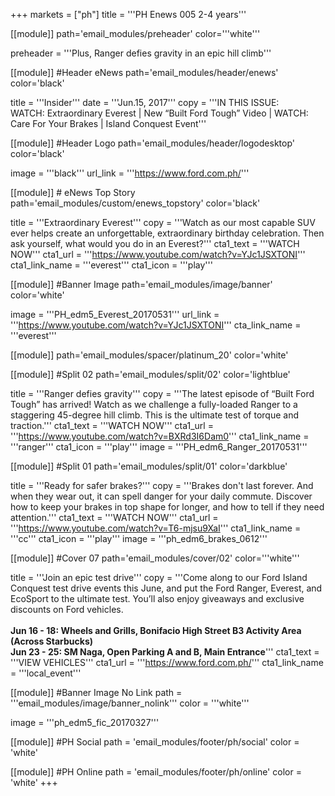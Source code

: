 +++
markets = ["ph"]
title = '''PH Enews 005 2-4 years'''

[[module]]
path='email_modules/preheader'
color='''white'''

preheader = '''Plus, Ranger defies gravity in an epic hill climb'''

[[module]] #Header eNews
path='email_modules/header/enews'
color='black'

  title = '''Insider'''
  date = '''Jun.15, 2017'''
  copy = '''IN THIS ISSUE:<br />WATCH: Extraordinary Everest | New “Built Ford Tough” Video | WATCH: Care For Your Brakes | Island Conquest Event'''

[[module]] #Header Logo
path='email_modules/header/logodesktop'
color='black'

  image = '''black'''
  url_link = '''https://www.ford.com.ph/'''
 
[[module]] # eNews Top Story
path='email_modules/custom/enews_topstory'
color='black'

  title = '''Extraordinary Everest'''
  copy = '''Watch as our most capable SUV ever helps create an unforgettable, extraordinary birthday celebration. Then ask yourself, what would you do in an Everest?'''
  cta1_text = '''WATCH NOW'''
  cta1_url = '''https://www.youtube.com/watch?v=YJc1JSXTONI'''
  cta1_link_name = '''everest'''
  cta1_icon = '''play'''

[[module]] #Banner Image
path='email_modules/image/banner'
color='white'

  image = '''PH_edm5_Everest_20170531'''
  url_link = '''https://www.youtube.com/watch?v=YJc1JSXTONI'''
  cta_link_name = '''everest'''

[[module]]
path='email_modules/spacer/platinum_20'
color='white'

[[module]] #Split 02
path='email_modules/split/02'
color='lightblue'

  title = '''Ranger defies gravity'''
  copy = '''The latest episode of “Built Ford Tough” has arrived! Watch as we challenge a fully-loaded Ranger to a staggering 45-degree hill climb. This is the ultimate test of torque and traction.'''
  cta1_text = '''WATCH NOW'''
  cta1_url = '''https://www.youtube.com/watch?v=BXRd3I6Dam0'''
  cta1_link_name = '''ranger'''
  cta1_icon = '''play'''
  image = '''PH_edm6_Ranger_20170531'''
  
  [[module]] #Split 01
path='email_modules/split/01'
color='darkblue'

  title = '''Ready for safer brakes?'''
  copy = '''Brakes don't last forever. And when they wear out, it can spell danger for your daily commute. Discover how to keep your brakes in top shape for longer, and how to tell if they need attention.'''
  cta1_text = '''WATCH NOW'''
  cta1_url = '''https://www.youtube.com/watch?v=T6-mjsu9XaI'''
  cta1_link_name = '''cc'''
  cta1_icon = '''play'''
  image = '''ph_edm6_brakes_0612'''
  
 [[module]] #Cover 07
path='email_modules/cover/02'
color='''white''' 

  title = '''Join an epic test drive'''
  copy = '''Come along to our Ford Island Conquest test drive events this June, and put the Ford Ranger, Everest, and EcoSport to the ultimate test. You’ll also enjoy giveaways and exclusive discounts on Ford vehicles.<br /><br /><b>Jun 16 - 18: Wheels and Grills, Bonifacio High Street B3 Activity Area (Across Starbucks)</b><br /><b>Jun 23 - 25: SM Naga, Open Parking A and B, Main Entrance</b>'''
  cta1_text = '''VIEW VEHICLES'''
  cta1_url = '''https://www.ford.com.ph/'''
  cta1_link_name = '''local_event'''

[[module]] #Banner Image No Link
path = '''email_modules/image/banner_nolink'''
color = '''white'''

  image = '''ph_edm5_fic_20170327'''
  
[[module]] #PH Social
path = 'email_modules/footer/ph/social'
color = 'white'

[[module]] #PH Online
path = 'email_modules/footer/ph/online'
color = 'white'
+++